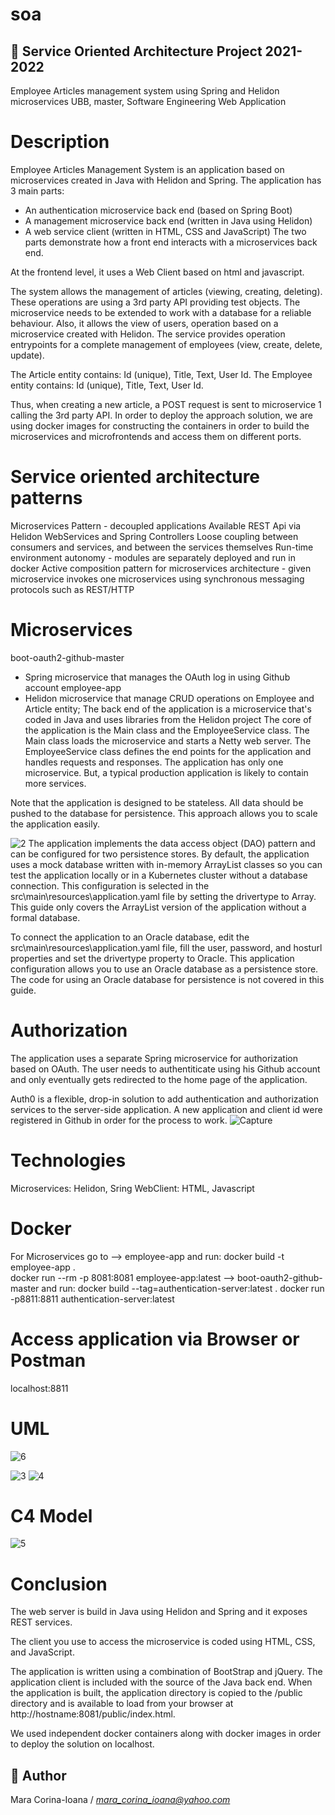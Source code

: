 # soa
## 📝 Service Oriented Architecture Project 2021-2022
Employee Articles management system using Spring and Helidon microservices
UBB, master, Software Engineering
Web Application


# Description
Employee Articles Management System is an application based on microservices created in Java with Helidon and Spring.
The application has 3 main parts:
  - An authentication microservice back end (based on Spring Boot)
  - A management microservice back end (written in Java using Helidon)
  - A web service client (written in HTML, CSS and JavaScript)
The two parts demonstrate how a front end interacts with a microservices back end.

At the frontend level, it uses a Web Client based on html and javascript.

The system allows the management of articles (viewing, creating, deleting). These operations are using a 3rd party API providing test objects. The microservice needs to be extended to work with a database for a reliable behaviour.
Also, it allows the view of users, operation based on a microservice created with Helidon. The service provides operation entrypoints for a complete management of employees (view, create, delete, update).

The Article entity contains: Id (unique), Title, Text, User Id.
The Employee entity contains: Id (unique), Title, Text, User Id.

Thus, when creating a new article, a POST request is sent to microservice 1 calling the 3rd party API.
In order to deploy the approach solution, we are using docker images for constructing the containers in order to build the microservices and microfrontends and access them on different ports.

# Service oriented architecture patterns
Microservices Pattern - decoupled applications
Available REST Api via Helidon WebServices and Spring Controllers
Loose coupling between consumers and services, and between the services themselves
Run-time environment autonomy - modules are separately deployed and run in docker
Active composition pattern for microservices architecture - given microservice invokes one microservices using synchronous messaging protocols such as REST/HTTP

# Microservices
boot-oauth2-github-master
  - Spring microservice that manages the OAuth log in using Github account
employee-app
  - Helidon microservice that manage CRUD operations on Employee and Article entity;
  The back end of the application is a microservice that's coded in Java and uses libraries from the Helidon project
  The core of the application is the Main class and the EmployeeService class. The Main class loads the microservice and starts a Netty web server. The EmployeeService class defines the end points for the application and handles requests and responses. The application has only one microservice. But, a typical production application is likely to contain more services.

Note that the application is designed to be stateless. All data should be pushed to the database for persistence. This approach allows you to scale the application easily.

![2](https://user-images.githubusercontent.com/49560400/154707481-980bff57-a089-485f-94f6-9eedcbc36285.PNG)
The application implements the data access object (DAO) pattern and can be configured for two persistence stores. By default, the application uses a mock database written with in-memory ArrayList classes so you can test the application locally or in a Kubernetes cluster without a database connection. This configuration is selected in the src\main\resources\application.yaml file by setting the drivertype to Array. This guide only covers the ArrayList version of the application without a formal database.

To connect the application to an Oracle database, edit the src\main\resources\application.yaml file, fill the user, password, and hosturl properties and set the drivertype property to Oracle. This application configuration allows you to use an Oracle database as a persistence store. The code for using an Oracle database for persistence is not covered in this guide.

# Authorization
The application uses a separate Spring microservice for authorization based on OAuth.
The user needs to authentiticate using his Github account and only eventually gets redirected to the home page of the application.

Auth0 is a flexible, drop-in solution to add authentication and authorization services to the server-side application.
A new application and client id were registered in Github in order for the process to work.
![Capture](https://user-images.githubusercontent.com/49560400/154705583-e647245f-3b80-4fa3-8fec-77b664aae851.PNG)

# Technologies
Microservices: Helidon, Sring
WebClient: HTML, Javascript

# Docker
For Microservices go to
--> employee-app and run:
docker build -t employee-app .  
docker run --rm -p 8081:8081 employee-app:latest
--> boot-oauth2-github-master and run:
docker build --tag=authentication-server:latest .
docker run -p8811:8811 authentication-server:latest

# Access application via Browser or Postman
localhost:8811

# UML

![6](https://user-images.githubusercontent.com/49560400/154723185-b104c1c0-01a1-4a6c-a6e9-39d5684b579a.PNG)

![3](https://user-images.githubusercontent.com/49560400/154715578-5ac32e62-8deb-4255-b0d6-befb81f90c9f.PNG)
![4](https://user-images.githubusercontent.com/49560400/154715586-2f879dde-377d-4e5c-a59d-a1f32d2a12cb.PNG)

# C4 Model

![5](https://user-images.githubusercontent.com/49560400/154715598-37a12e31-f3fe-4b0b-ac38-4bf5d46af4c7.PNG)

# Conclusion
The web server is build in Java using Helidon and Spring and it exposes REST services.

The client you use to access the microservice is coded using HTML, CSS, and JavaScript.

The application is written using a combination of BootStrap and jQuery. The application client is included with the source of the Java back end. When the application is built, the application directory is copied to the /public directory and is available to load from your browser at http://hostname:8081/public/index.html.

We used independent docker containers along with docker images in order to deploy the solution on localhost.


## 👤 Author

Mara Corina-Ioana
/ *mara_corina_ioana@yahoo.com*
